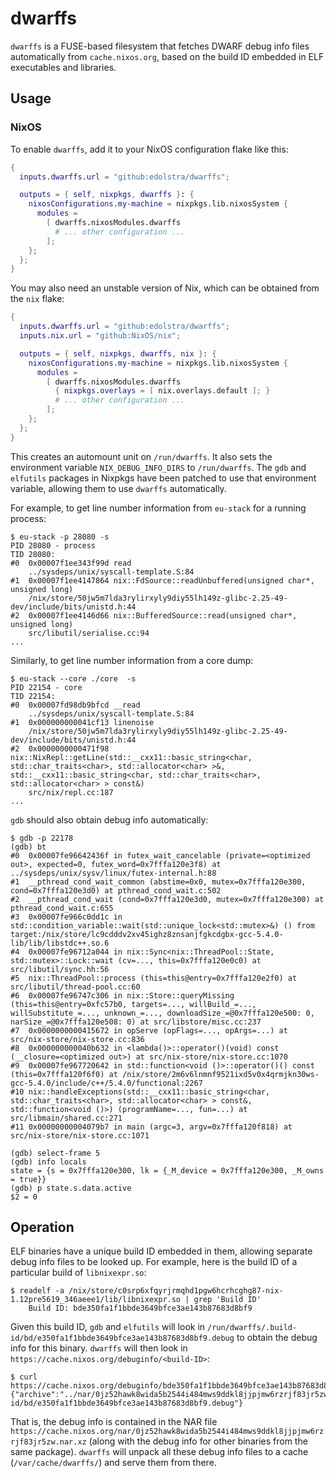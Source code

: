  # dwarffs

`dwarffs` is a FUSE-based filesystem that fetches DWARF debug info
files automatically from `cache.nixos.org`, based on the build ID
embedded in ELF executables and libraries.

## Usage

### NixOS

To enable `dwarffs`, add it to your NixOS configuration flake like
this:

```nix
{
  inputs.dwarffs.url = "github:edolstra/dwarffs";

  outputs = { self, nixpkgs, dwarffs }: {
    nixosConfigurations.my-machine = nixpkgs.lib.nixosSystem {
      modules =
        [ dwarffs.nixosModules.dwarffs
          # ... other configuration ...
        ];
    };
  };
}
```

You may also need an unstable version of Nix, which can be obtained
from the `nix` flake:

```nix
{
  inputs.dwarffs.url = "github:edolstra/dwarffs";
  inputs.nix.url = "github:NixOS/nix";

  outputs = { self, nixpkgs, dwarffs, nix }: {
    nixosConfigurations.my-machine = nixpkgs.lib.nixosSystem {
      modules =
        [ dwarffs.nixosModules.dwarffs
          { nixpkgs.overlays = [ nix.overlays.default ]; }
          # ... other configuration ...
        ];
    };
  };
}
```

This creates an automount unit on `/run/dwarffs`. It also sets the
environment variable `NIX_DEBUG_INFO_DIRS` to `/run/dwarffs`. The
`gdb` and `elfutils` packages in Nixpkgs have been patched to use that
environment variable, allowing them to use `dwarffs` automatically.

For example, to get line number information from `eu-stack` for a
running process:

```
$ eu-stack -p 28080 -s
PID 28080 - process
TID 28080:
#0  0x00007f1ee343f99d read
    ../sysdeps/unix/syscall-template.S:84
#1  0x00007f1ee4147864 nix::FdSource::readUnbuffered(unsigned char*, unsigned long)
    /nix/store/50jw5m7lda3rylirxyly9diy55lh149z-glibc-2.25-49-dev/include/bits/unistd.h:44
#2  0x00007f1ee4146d66 nix::BufferedSource::read(unsigned char*, unsigned long)
    src/libutil/serialise.cc:94
...
```

Similarly, to get line number information from a core dump:

```
$ eu-stack --core ./core  -s
PID 22154 - core
TID 22154:
#0  0x00007fd98db9bfcd __read
    ../sysdeps/unix/syscall-template.S:84
#1  0x000000000041cf13 linenoise
    /nix/store/50jw5m7lda3rylirxyly9diy55lh149z-glibc-2.25-49-dev/include/bits/unistd.h:44
#2  0x0000000000471f98 nix::NixRepl::getLine(std::__cxx11::basic_string<char, std::char_traits<char>, std::allocator<char> >&, std::__cxx11::basic_string<char, std::char_traits<char>, std::allocator<char> > const&)
    src/nix/repl.cc:187
...
```

`gdb` should also obtain debug info automatically:

```
$ gdb -p 22178
(gdb) bt
#0  0x00007fe96642436f in futex_wait_cancelable (private=<optimized out>, expected=0, futex_word=0x7fffa120e3f8) at ../sysdeps/unix/sysv/linux/futex-internal.h:88
#1  __pthread_cond_wait_common (abstime=0x0, mutex=0x7fffa120e300, cond=0x7fffa120e3d0) at pthread_cond_wait.c:502
#2  __pthread_cond_wait (cond=0x7fffa120e3d0, mutex=0x7fffa120e300) at pthread_cond_wait.c:655
#3  0x00007fe966c0dd1c in std::condition_variable::wait(std::unique_lock<std::mutex>&) () from target:/nix/store/lc9cdddv2xv45ighz8znsanjfgkcdgbx-gcc-5.4.0-lib/lib/libstdc++.so.6
#4  0x00007fe96712a044 in nix::Sync<nix::ThreadPool::State, std::mutex>::Lock::wait (cv=..., this=0x7fffa120e0c0) at src/libutil/sync.hh:56
#5  nix::ThreadPool::process (this=this@entry=0x7fffa120e2f0) at src/libutil/thread-pool.cc:60
#6  0x00007fe96747c306 in nix::Store::queryMissing (this=this@entry=0xfc57b0, targets=..., willBuild_=..., willSubstitute_=..., unknown_=..., downloadSize_=@0x7fffa120e500: 0, narSize_=@0x7fffa120e508: 0) at src/libstore/misc.cc:237
#7  0x0000000000415672 in opServe (opFlags=..., opArgs=...) at src/nix-store/nix-store.cc:836
#8  0x000000000040b632 in <lambda()>::operator()(void) const (__closure=<optimized out>) at src/nix-store/nix-store.cc:1070
#9  0x00007fe967720642 in std::function<void ()>::operator()() const (this=0x7fffa120f6f0) at /nix/store/2m6v6lnmnf9521ixd5v0x4qrmjkn30ws-gcc-5.4.0/include/c++/5.4.0/functional:2267
#10 nix::handleExceptions(std::__cxx11::basic_string<char, std::char_traits<char>, std::allocator<char> > const&, std::function<void ()>) (programName=..., fun=...) at src/libmain/shared.cc:271
#11 0x00000000004079b7 in main (argc=3, argv=0x7fffa120f818) at src/nix-store/nix-store.cc:1071

(gdb) select-frame 5
(gdb) info locals
state = {s = 0x7fffa120e300, lk = {_M_device = 0x7fffa120e300, _M_owns = true}}
(gdb) p state.s.data.active
$2 = 0
```

## Operation

ELF binaries have a unique build ID embedded in them, allowing
separate debug info files to be looked up. For example, here is the
build ID of a particular build of `libnixexpr.so`:

```
$ readelf -a /nix/store/c0srp6xfqyrjrmqhd1pgw6hcrhcghg87-nix-1.12pre5619_346aeee1/lib/libnixexpr.so | grep 'Build ID'
    Build ID: bde350fa1f1bbde3649bfce3ae143b87683d8bf9
```

Given this build ID, `gdb` and `elfutils` will look in
`/run/dwarffs/.build-id/bd/e350fa1f1bbde3649bfce3ae143b87683d8bf9.debug`
to obtain the debug info for this binary. `dwarffs` will then look in
`https://cache.nixos.org/debuginfo/<build-ID>`:

```
$ curl https://cache.nixos.org/debuginfo/bde350fa1f1bbde3649bfce3ae143b87683d8bf9
{"archive":"../nar/0jz52hawk8wida5b2544i484mws9ddkl8jjpjmw6rzrjf83jr5zw.nar.xz","member":"lib/debug/.build-id/bd/e350fa1f1bbde3649bfce3ae143b87683d8bf9.debug"}
```

That is, the debug info is contained in the NAR file
`https://cache.nixos.org/nar/0jz52hawk8wida5b2544i484mws9ddkl8jjpjmw6rzrjf83jr5zw.nar.xz`
(along with the debug info for other binaries from the same
package). `dwarffs` will unpack all these debug info files to a cache
(`/var/cache/dwarffs/`) and serve them from there.
